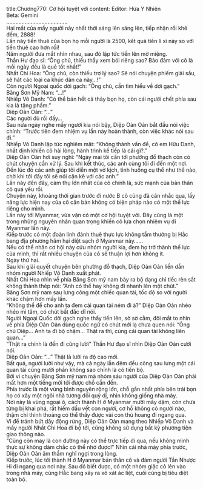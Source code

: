 title:Chương770: Cơ hội tuyệt vời
content:
Editor: Hứa Y Nhiên<br>Beta: Gemini<br>………………………………….<br>Hai mắt của mấy người này nhất thời sáng lên sáng lên, tiếp nhận rồi khẽ đếm, 2888!<br>Lần này tiền thuê của bọn họ mỗi người là 2500, kết quả tiền lì xì này so với tiền thuê cao hơn rồi!<br>Năm người đưa mắt nhìn nhau, sau đó lập tức tiến lên mở miệng.<br>Thần Hư đạo sĩ: “Ông chủ, thiếu thầy xem bói riêng sao? Bảo đảm với cô là mỗi ngày đều là quẻ tốt nhất!”<br>Nhất Chi Hoa: “Ông chủ, còn thiếu trợ lý sao? Sẽ nói chuyện phiếm giải sầu, sẽ hát các loại ca khúc dân ca này…!”<br>Còn người Ngoại quốc dời gạch: “Ông chủ, cần tìm hiểu về dời gạch.”<br>Băng Sơn Mỹ Nam: “…!”<br>Nhiếp Vô Danh: “Có thể bán hết cả thảy bọn họ, còn cái người chết phía sau kia là tặng phẩm.”<br>Diệp Oản Oản: “…”<br>Các người đủ rồi đấy…<br>Sau nửa ngày nghe mấy người kia nói bậy, Diệp Oản Oản bắt đầu nói việc chính: “Trước tiên đem nhiệm vụ lần này hoàn thành, còn việc khác nói sau đi.”<br>Nhiếp Vô Danh lập tức nghiêm mặt: “Không thành vấn đề, cô em Hữu Danh, nhất định khiến cô hài lòng, hành trình kế tiếp là cái gì?.”<br>Diệp Oản Oản hơi suy nghĩ: “Ngày mai tôi cần tới phường đổ thạch còn có chút chuyện cần xử lý. Sau khi kết thúc, các anh cùng tôi đi đến một nơi. Đến lúc đó các anh giúp tôi diễn một vở kịch, tình huống cụ thể như thế nào, chờ khi tới đấy tôi sẽ nói cặn kẽ với các anh.”<br>Lần này đến đây, cảm thụ lớn nhất của cô chính là, sức mạnh của bản thân cô quá yếu rồi.<br>Chuyện này, khoảng thời gian trước đi nước B cô cũng đã cân nhắc qua, lấy năng lực hiện nay của cô căn bản không có biện pháp nào có một thế lực riêng cho mình.<br>Lần này tới Myanmar, vừa vặn có một cơ hội tuyệt vời. Đây cũng là một trong những nguyên nhân quan trọng khiến cô lựa chọn nhiệm vụ đi Myanmar lần này.<br>Kiếp trước có một đoàn lính đánh thuê thực lực không tầm thường bị Hắc bang địa phương hãm hại diệt sạch ở Myanmar này……<br>Nếu có thể nhân cơ hội này cứu nhóm người kia, đem họ trở thành thế lực của mình, thì rất nhiều chuyện của cô sẽ thuận lợi hơn không ít.<br>Ngày thứ hai.<br>Sau khi giải quyết chuyện bên phường đổ thạch, Diệp Oản Oản liền dẫn nhóm người Nhiếp Vô Danh xuất phát.<br>Nhất Chi Hoa nhìn về phía Băng Sơn mỹ nam bày ra bộ dạng chỉ tiếc rèn sắt không thành thép nói: “Anh có thể hay không đi nhanh lên một chút.”<br>Băng Sơn mỹ nam sau lưng cõng một chiếc quan tài, tốc độ so với người khác chậm hơn mấy lần.<br>“Không thể để cho anh ta đem cái quan tài ném đi à?” Diệp Oản Oản nhéo nhéo mi tâm, có chút bất đắc dĩ nói.<br>Người Ngoại Quốc dời gạch nghe thấy tiến lên, sờ sờ cằm, đôi mắt to nhìn về phía Diệp Oản Oản dùng quốc ngữ có chút mới lạ chưa quen nói: “Ông chủ Diệp… Anh ta đi bộ chậm… Thật ra thì, cùng cái quan tài không liên quan…”<br>“Thật ra chính là đến đi cũng lười” Thần Hư đạo sĩ nhìn Diệp Oản Oản cười nói.<br>Diệp Oản Oản: “…” Thật là lười ra độ cao mới.<br>Bất quá, người lười như vậy, mà cả ngày lẫn đêm đều cõng sau lưng một cái quan tài cũng mười phần không sao chính là có tiến bộ.<br>Bởi vì chuyện Băng Sơn mỹ nam mà nhóm sáu người của Diệp Oản Oản phải mất hơn một tiếng mới tới được chỗ cần đến.<br>Phía trước là một vùng bình nguyên rộng lớn, chỗ gần nhất phía bên trái bọn họ có xây một ngôi nhà tương đối quỷ dị, nhìn không giống nhà máy.<br>Nơi này là vùng ngoại ô, cách thành H ở Myanmar mười mấy dặm, còn chưa từng bị khai phá, rất hiếm dấu vết con người, cơ hồ không có người nào, thậm chí thỉnh thoảng có thể thấy được vài con thú hoang đi ngang qua.<br>Vì để tránh bứt dây động rừng, Diệp Oản Oản mang theo Nhiếp Vô Danh và mấy người Nhất Chi Hoa đi bộ tới, cũng không sử dụng bất kỳ phương tiện giao thông nào.<br>“Cũng còn may là con đường này có thể trực tiếp đi qua, nếu không mình thực sự không dám chắc có thể nhớ được!” Nhìn cái nhà máy phía trước, Diệp Oản Oản âm thầm nghĩ ngợi trong lòng.<br>Kiếp trước, lúc tới thành H ở Myanmar bản thân cô và đám người Tần Nhược Hi đi ngang qua nơi này. Sau đó biết được, có một nhóm giặc cỏ lẻn vào trong nhà máy, cùng Hắc bang xảy ra xô xát ác liệt, cuối cùng bị tiêu diệt toàn bộ.
